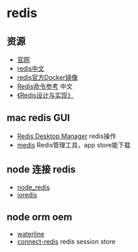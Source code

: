 # redis

## 资源

* [官网](https://redis.io/)
* [redis中文](http://www.redis.cn/)
* [redis官方Docker镜像](https://github.com/docker-library/redis)
* [Redis命令参考](http://redisdoc.com/index.html) 中文
* [《Redis设计与实现》](http://redisbook.com/)

## mac redis GUI

* [Redis Desktop Manager](https://redisdesktop.com/) redis操作
* [medis](https://github.com/luin/medis) Redis管理工具，app store能下载

## node 连接 redis

* [node_redis](https://github.com/NodeRedis/node_redis)
* [ioredis](https://github.com/luin/ioredis)

## node orm oem

* [waterline](http://waterlinejs.org/)
* [connect-redis](https://github.com/tj/connect-redis) redis session store